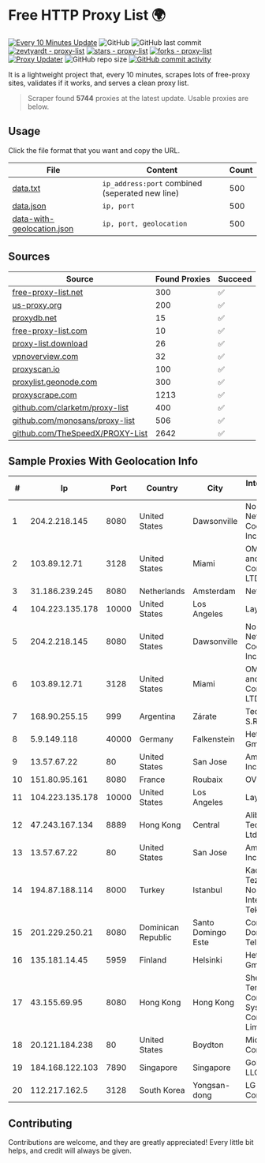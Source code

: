 
# Free HTTP Proxy List 🌍

[![Every 10 Minutes Update](https://github.com/mertguvencli/http-proxy-list/actions/workflows/main.yml/badge.svg?branch=main)](https://github.com/mertguvencli/http-proxy-list/actions/workflows/main.yml)
![GitHub](https://img.shields.io/github/license/mertguvencli/http-proxy-list)
![GitHub last commit](https://img.shields.io/github/last-commit/mertguvencli/http-proxy-list)
[![zevtyardt - proxy-list](https://img.shields.io/static/v1?label=zevtyardt&message=proxy-list&color=blue&logo=github)](https://github.com/zevtyardt/proxy-list "Go to GitHub repo")
[![stars - proxy-list](https://img.shields.io/github/stars/zevtyardt/proxy-list?style=social)](https://github.com/zevtyardt/proxy-list)
[![forks - proxy-list](https://img.shields.io/github/forks/zevtyardt/proxy-list?style=social)](https://github.com/zevtyardt/proxy-list)
[![Proxy Updater](https://github.com/zevtyardt/proxy-list/workflows/Proxy%20Updater/badge.svg)](https://github.com/zevtyardt/proxy-list/actions?query=workflow:"Proxy+Updater")
![GitHub repo size](https://img.shields.io/github/repo-size/zevtyardt/proxy-list)
[![GitHub commit activity](https://img.shields.io/github/commit-activity/m/zevtyardt/proxy-list?logo=commits)](https://github.com/zevtyardt/proxy-list/commits/main)

It is a lightweight project that, every 10 minutes, scrapes lots of free-proxy sites, validates if it works, and serves a clean proxy list.

> Scraper found **5744** proxies at the latest update. Usable proxies are below.

## Usage

Click the file format that you want and copy the URL.

|File|Content|Count|
|----|-------|-----|
|[data.txt](https://raw.githubusercontent.com/mertguvencli/http-proxy-list/main/proxy-list/data.txt)|`ip_address:port` combined (seperated new line)|500|
|[data.json](https://raw.githubusercontent.com/mertguvencli/http-proxy-list/main/proxy-list/data.json)|`ip, port`|500|
|[data-with-geolocation.json](https://raw.githubusercontent.com/mertguvencli/http-proxy-list/main/proxy-list/data-with-geolocation.json)|`ip, port, geolocation`|500|

## Sources

|Source|Found Proxies|Succeed|
|------|-------------|-------|
|[free-proxy-list.net](https://free-proxy-list.net)|300|✅|
|[us-proxy.org](https://www.us-proxy.org)|200|✅|
|[proxydb.net](http://proxydb.net)|15|✅|
|[free-proxy-list.com](https://free-proxy-list.com/?page=&port=&type%5B%5D=http&type%5B%5D=https&up_time=0&search=Search)|10|✅|
|[proxy-list.download](https://www.proxy-list.download/HTTP)|26|✅|
|[vpnoverview.com](https://vpnoverview.com/privacy/anonymous-browsing/free-proxy-servers)|32|✅|
|[proxyscan.io](https://www.proxyscan.io)|100|✅|
|[proxylist.geonode.com](https://proxylist.geonode.com/api/proxy-list?limit=300&page=1&sort_by=lastChecked&sort_type=desc&protocols=http,https)|300|✅|
|[proxyscrape.com](https://api.proxyscrape.com/v2/?request=displayproxies&protocol=http&timeout=10000&country=all&ssl=all&anonymity=all)|1213|✅|
|[github.com/clarketm/proxy-list](https://raw.githubusercontent.com/clarketm/proxy-list/master/proxy-list-raw.txt)|400|✅|
|[github.com/monosans/proxy-list](https://raw.githubusercontent.com/monosans/proxy-list/main/proxies/http.txt)|506|✅|
|[github.com/TheSpeedX/PROXY-List](https://raw.githubusercontent.com/TheSpeedX/PROXY-List/master/http.txt)|2642|✅|


## Sample Proxies With Geolocation Info

|#|Ip|Port|Country|City|Internet Service Provider|
|-|--|----|-------|----|-------------------------|
|1|204.2.218.145|8080|United States|Dawsonville|North Georgia Network Cooperative, Inc.|
|2|103.89.12.71|3128|United States|Miami|OMC Computers and Communications LTD|
|3|31.186.239.245|8080|Netherlands|Amsterdam|NetSkope Inc|
|4|104.223.135.178|10000|United States|Los Angeles|LayerHost|
|5|204.2.218.145|8080|United States|Dawsonville|North Georgia Network Cooperative, Inc.|
|6|103.89.12.71|3128|United States|Miami|OMC Computers and Communications LTD|
|7|168.90.255.15|999|Argentina|Zárate|Tecnocomp S.R.L.|
|8|5.9.149.118|40000|Germany|Falkenstein|Hetzner Online GmbH|
|9|13.57.67.22|80|United States|San Jose|Amazon.com, Inc.|
|10|151.80.95.161|8080|France|Roubaix|OVH SAS|
|11|104.223.135.178|10000|United States|Los Angeles|LayerHost|
|12|47.243.167.134|8889|Hong Kong|Central|Alibaba (US) Technology Co., Ltd.|
|13|13.57.67.22|80|United States|San Jose|Amazon.com, Inc.|
|14|194.87.188.114|8000|Turkey|Istanbul|Kadir Huseyin Tezcan Nosspeed Internet Teknolojileri|
|15|201.229.250.21|8080|Dominican Republic|Santo Domingo Este|Compañía Dominicana de Teléfonos S. A.|
|16|135.181.14.45|5959|Finland|Helsinki|Hetzner Online GmbH|
|17|43.155.69.95|8080|Hong Kong|Hong Kong|Shenzhen Tencent Computer Systems Company Limited|
|18|20.121.184.238|80|United States|Boydton|Microsoft Corporation|
|19|184.168.122.103|7890|Singapore|Singapore|GoDaddy.com, LLC|
|20|112.217.162.5|3128|South Korea|Yongsan-dong|LG DACOM Corporation|



## Contributing

Contributions are welcome, and they are greatly appreciated! Every
little bit helps, and credit will always be given.

